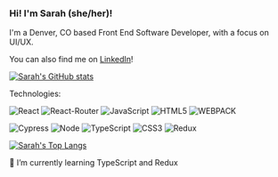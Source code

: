 ### Hi! I'm Sarah (she/her)!

I'm a Denver, CO based Front End Software Developer, with a focus on UI/UX.

You can also find me on [LinkedIn](https://www.linkedin.com/in/sarah-lane-6bb319119/)!

[![Sarah's GitHub stats](https://github-readme-stats.vercel.app/api?username=sarahlane8)](https://github.com/anuraghazra/github-readme-stats)

Technologies: 
<p>
  <img alt="React" src="https://img.shields.io/badge/react%20-%2320232a.svg?&style=for-the-badge&logo=react&logoColor=%2361DAFB"/>
  
  <img alt="React-Router" src="https://img.shields.io/badge/React_Router-CA4245?style=for-the-badge&logo=react-router&logoColor=white"/>
  
  <img alt="JavaScript" src="https://img.shields.io/badge/javascript%20-%23323330.svg?&style=for-the-badge&logo=javascript&logoColor=%23F7DF1E"/>
  
  <img alt="HTML5" src="https://img.shields.io/badge/html5%20-%23E34F26.svg?&style=for-the-badge&logo=html5&logoColor=white"/>
  
  <img alt="WEBPACK" src="https://img.shields.io/badge/webpack%20-%238DD6F9.svg?&style=for-the-badge&logo=webpack&logoColor=black"/>
</p>

<p>
  <img alt="Cypress" src="https://img.shields.io/badge/cypress-04C38E.svg?&style=for-the-badge&logo=cypress&logoColor=white"/>
  
  <img alt="Node" src="https://img.shields.io/badge/node.js%20-%2343853D.svg?&style=for-the-badge&logo=node.js&logoColor=white" />

  <img alt="TypeScript" src="https://img.shields.io/badge/TypeScript-007ACC?style=for-the-badge&logo=typescript&logoColor=white" />

  <img alt="CSS3" src="https://img.shields.io/badge/css3%20-%231572B6.svg?&style=for-the-badge&logo=css3&logoColor=white"/>
  
  <img alt="Redux" src="https://img.shields.io/badge/-redux-211f20?logo=redux&logoColor=764ABC&style=for-the-badge"/>
</p>

[![Sarah's Top Langs](https://github-readme-stats.vercel.app/api/top-langs/?username=sarahlane8&langs_count=5&theme=vue&layout=compact)](https://github.com/sarahlane8/github-readme-stats)

 
🌱 I’m currently learning TypeScript and Redux
 
